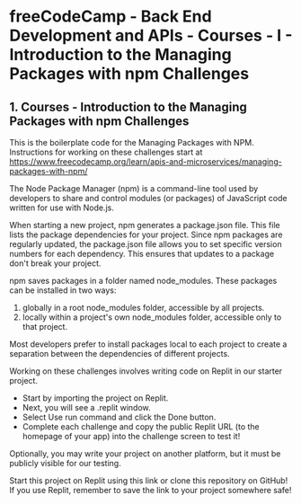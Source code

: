 # freeCodeCamp - Back End Development and APIs - Courses - I - Introduction to the Managing Packages with npm Challenges


## 1. Courses - Introduction to the Managing Packages with npm Challenges

This is the boilerplate code for the Managing Packages with NPM. Instructions for working on these challenges start at https://www.freecodecamp.org/learn/apis-and-microservices/managing-packages-with-npm/

The Node Package Manager (npm) is a command-line tool used by developers to share and control modules (or packages) of JavaScript code written for use with Node.js.

When starting a new project, npm generates a package.json file. This file lists the package dependencies for your project. Since npm packages are regularly updated, the package.json file allows you to set specific version numbers for each dependency. This ensures that updates to a package don't break your project.

npm saves packages in a folder named node_modules. These packages can be installed in two ways:

  1.  globally in a root node_modules folder, accessible by all projects.
  2.  locally within a project's own node_modules folder, accessible only to that project.

Most developers prefer to install packages local to each project to create a separation between the dependencies of different projects.

Working on these challenges involves writing code on Replit in our starter project.

  *  Start by importing the project on Replit.
  *  Next, you will see a .replit window.
  *  Select Use run command and click the Done button.
  *  Complete each challenge and copy the public Replit URL (to the homepage of your app) into the challenge screen to test it!

Optionally, you may write your project on another platform, but it must be publicly visible for our testing.

Start this project on Replit using this link or clone this repository on GitHub! If you use Replit, remember to save the link to your project somewhere safe!
